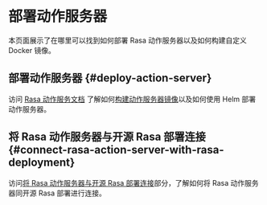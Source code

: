 # 部署动作服务器

本页面展示了在哪里可以找到如何部署 Rasa 动作服务器以及如何构建自定义 Docker 镜像。

## 部署动作服务器 {#deploy-action-server}

访问 [Rasa 动作服务文档](https://rasa.com/docs/action-server/deploy-action-server#a-installation) 了解如何[构建动作服务器镜像](https://rasa.com/docs/action-server/deploy-action-server#building-an-action-server-image)以及如何使用 Helm 部署动作服务器。

## 将 Rasa 动作服务器与开源 Rasa 部署连接 {#connect-rasa-action-server-with-rasa-deployment}

访问[将 Rasa 动作服务器与开源 Rasa 部署连接](https://rasa.com/docs/action-server/deploy-action-server#b-connect-rasa-action-server-with-rasa-open-source-deployment)部分，了解如何将 Rasa 动作服务器同开源 Rasa 部署进行连接。

